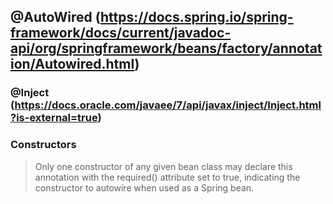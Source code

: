 ## @AutoWired (https://docs.spring.io/spring-framework/docs/current/javadoc-api/org/springframework/beans/factory/annotation/Autowired.html)

### @Inject (https://docs.oracle.com/javaee/7/api/javax/inject/Inject.html?is-external=true)



### Constructors 

> Only one constructor of any given bean class may declare this annotation with the required() attribute set to true, indicating the constructor to autowire when used as a Spring bean.